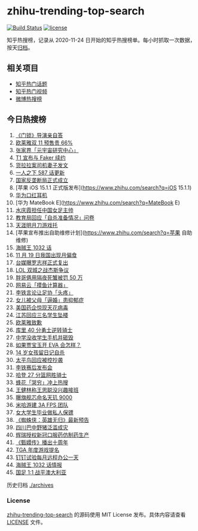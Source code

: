 # zhihu-trending-top-search

[![Build Status](https://github.com/justjavac/zhihu-trending-top-search/workflows/ci/badge.svg?branch=main)](https://github.com/justjavac/zhihu-trending-top-search/actions)
[![license](https://img.shields.io/github/license/justjavac/zhihu-trending-top-search)](https://github.com/justjavac/zhihu-trending-top-search/blob/main/LICENSE)

知乎热搜榜，记录从 2020-11-24 日开始的知乎热搜榜单。每小时抓取一次数据，按天[归档](./archives)。

## 相关项目

- [知乎热门话题](https://github.com/justjavac/zhihu-trending-hot-questions)
- [知乎热门视频](https://github.com/justjavac/zhihu-trending-hot-video)
- [微博热搜榜](https://github.com/justjavac/weibo-trending-hot-search)

## 今日热搜榜

<!-- BEGIN -->
<!-- 最后更新时间 Fri Nov 19 2021 22:06:54 GMT+0800 (China Standard Time) -->

1. [《门锁》导演亲自答](https://www.zhihu.com/search?q=门锁)
1. [欧莱雅双 11 预售贵 66%](https://www.zhihu.com/search?q=欧莱雅)
1. [张家界「元宇宙研究中心」](https://www.zhihu.com/search?q=元宇宙)
1. [T1 宣布与 Faker 续约](https://www.zhihu.com/search?q=faker)
1. [货拉拉案司机妻子发文](https://www.zhihu.com/search?q=货拉拉案)
1. [一人之下 587 话更新](https://www.zhihu.com/search?q=一人之下)
1. [国家反垄断局正式成立](https://www.zhihu.com/search?q=国家反垄断局)
1. [苹果 iOS 15.1.1 正式版发布](https://www.zhihu.com/search?q=iOS 15.1.1)
1. [华为口红耳机](https://www.zhihu.com/search?q=口红耳机)
1. [华为 MateBook E](https://www.zhihu.com/search?q=MateBook E)
1. [水庆霞担任中国女足主帅](https://www.zhihu.com/search?q=水庆霞)
1. [教育局回应「自杀准备情况」问卷](https://www.zhihu.com/search?q=自杀问卷)
1. [天涯明月刀游戏托](https://www.zhihu.com/search?q=天涯明月刀)
1. [苹果宣布推出自助维修计划](https://www.zhihu.com/search?q=苹果 自助维修)
1. [海贼王 1032 话](https://www.zhihu.com/search?q=海贼王)
1. [11 月 19 日我国出现月偏食](https://www.zhihu.com/search?q=月偏食)
1. [台媒曝罗志祥正式复出](https://www.zhihu.com/search?q=罗志祥)
1. [LOL 双城之战杰斯争议](https://www.zhihu.com/search?q=英雄联盟双城之战)
1. [胖哥俩用隔夜死蟹被罚 50 万](https://www.zhihu.com/search?q=胖哥俩)
1. [网易云「摸鱼计算器」](https://www.zhihu.com/search?q=摸鱼计算器)
1. [李铁言论让足协「头疼」](https://www.zhihu.com/search?q=李铁)
1. [女儿被父母「逼婚」患抑郁症](https://www.zhihu.com/search?q=逼婚)
1. [美国药企惊现天花病毒](https://www.zhihu.com/search?q=天花)
1. [江苏回应三名学生坠楼](https://www.zhihu.com/search?q=江苏学生坠楼)
1. [欧莱雅致歉](https://www.zhihu.com/search?q=欧莱雅)
1. [库里 40 分勇士逆转骑士](https://www.zhihu.com/search?q=勇士)
1. [中学没收学生手机并砸毁](https://www.zhihu.com/search?q=没收学生手机)
1. [如果贾宝玉开 EVA 会怎样？](https://www.zhihu.com/search?q=贾宝玉)
1. [14 岁女孩留日记自杀](https://www.zhihu.com/search?q=14岁女孩自杀)
1. [太平鸟回应被控抄袭](https://www.zhihu.com/search?q=太平鸟)
1. [李铁赛后发布会](https://www.zhihu.com/search?q=李铁)
1. [哈登 27 分篮网胜骑士](https://www.zhihu.com/search?q=篮网)
1. [蜂花「哭穷」冲上热搜](https://www.zhihu.com/search?q=蜂花)
1. [王健林称王思聪没兴趣接班](https://www.zhihu.com/search?q=王健林)
1. [曝旗舰芯命名天玑 9000](https://www.zhihu.com/search?q=天玑9000)
1. [米哈游建 3A FPS 团队](https://www.zhihu.com/search?q=米哈游)
1. [女大学生毕业做私人保镖](https://www.zhihu.com/search?q=女大学生保镖)
1. [《蜘蛛侠：英雄无归》最新预告](https://www.zhihu.com/search?q=蜘蛛侠)
1. [四川巴中野猪泛滥成灾](https://www.zhihu.com/search?q=野猪成灾)
1. [辉瑞授权新冠口服药仿制药生产](https://www.zhihu.com/search?q=辉瑞)
1. [《甄嬛传》播出十周年](https://www.zhihu.com/search?q=甄嬛传十周年)
1. [TGA 年度游戏提名](https://www.zhihu.com/search?q=TGA)
1. [钉钉试验每月远程办公一天](https://www.zhihu.com/search?q=钉钉远程办公)
1. [海贼王 1032 话情报](https://www.zhihu.com/search?q=海贼王)
1. [国足 1:1 战平澳大利亚](https://www.zhihu.com/search?q=中国男足)

<!-- END -->

历史归档 [./archives](./archives)

### License

[zhihu-trending-top-search](https://github.com/justjavac/zhihu-trending-top-search)
的源码使用 MIT License 发布。具体内容请查看 [LICENSE](./LICENSE) 文件。
